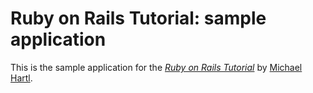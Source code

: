 # Ruby on Rails Tutorial: sample application

This is the sample application for the [*Ruby on Rails Tutorial*](http://railtutorial.org/)
by [Michael Hartl](http://michailhartl.com/).

